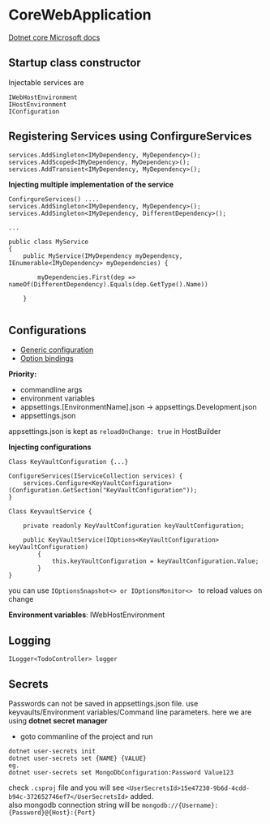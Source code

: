 ﻿# CoreWebApplication

[Dotnet core Microsoft docs](https://docs.microsoft.com/en-us/aspnet/core/fundamentals/?view=aspnetcore-5.0&tabs=windows)

## Startup class constructor

Injectable services are
```
IWebHostEnvironment
IHostEnvironment
IConfiguration
```

## Registering Services using ConfirgureServices

```
services.AddSingleton<IMyDependency, MyDependency>();
services.AddScoped<IMyDependency, MyDependency>();
services.AddTransient<IMyDependency, MyDependency>();
```

**Injecting multiple implementation of the service**

```
ConfirgureServices() ....
services.AddSingleton<IMyDependency, MyDependency>();
services.AddSingleton<IMyDependency, DifferentDependency>();

...

public class MyService
{
    public MyService(IMyDependency myDependency, IEnumerable<IMyDependency> myDependencies) {

        myDependencies.First(dep => nameOf(DifferentDependency).Equals(dep.GetType().Name))   

    }


```
## Configurations

- [Generic configuration](https://docs.microsoft.com/en-us/aspnet/core/fundamentals/configuration/?view=aspnetcore-5.0#evcp)
- [Option bindings](https://docs.microsoft.com/en-us/aspnet/core/fundamentals/configuration/options?view=aspnetcore-5.0#ios)

**Priority:**
 -  commandline args
 -  environment variables
 -  appsettings.[EnvironmentName].json -> appsettings.Development.json
 -  appsettings.json

appsettings.json is kept as `reloadOnChange: true` in HostBuilder

**Injecting configurations**

```
Class KeyVaultConfiguration {...}

ConfigureServices(IServiceCollection services) {
    services.Configure<KeyVaultConfiguration>(Configuration.GetSection("KeyVaultConfiguration"));
}

Class KeyvaultService {

    private readonly KeyVaultConfiguration keyVaultConfiguration;

    public KeyVaultService(IOptions<KeyVaultConfiguration> keyVaultConfiguration)
        {
            this.keyVaultConfiguration = keyVaultConfiguration.Value;   
        }
}
```
you can use `IOptionsSnapshot<> or IOptionsMonitor<> ` to reload values on change

**Environment variables**: IWebHostEnvironment 

## Logging
`ILogger<TodoController> logger`

## Secrets

Passwords can not be saved in appsettings.json file. use keyvaults/Environment variables/Command line parameters. here we are using **dotnet secret manager**

- goto commanline of the project and run
```
dotnet user-secrets init
dotnet user-secrets set {NAME} {VALUE}
eg.
dotnet user-secrets set MongoDbConfiguration:Password Value123
```
check `.csproj` file and you will see `<UserSecretsId>15e47230-9b6d-4cdd-b94c-372652746ef7</UserSecretsId>` added.</br>
also mongodb connection string will be `mongodb://{Username}:{Password}@{Host}:{Port}`


